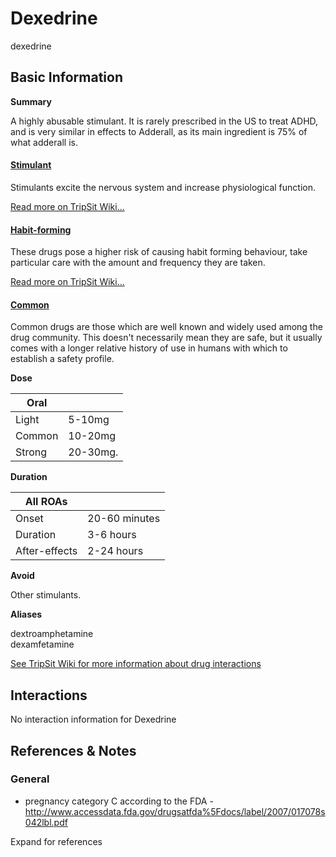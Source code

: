 # Dexedrine

dexedrine

## Basic Information

**Summary**

A highly abusable stimulant. It is rarely prescribed in the US to treat ADHD, and is very similar in effects to Adderall, as its main ingredient is 75% of what adderall is.

#### [Stimulant](/category/stimulant)

Stimulants excite the nervous system and increase physiological function.

[Read more on TripSit Wiki...](#{category.wiki})

#### [Habit-forming](/category/habit-forming)

These drugs pose a higher risk of causing habit forming behaviour, take particular care with the amount and frequency they are taken.

[Read more on TripSit Wiki...](#{category.wiki})

#### [Common](/category/common)

Common drugs are those which are well known and widely used among the drug community. This doesn't necessarily mean they are safe, but it usually comes with a longer relative history of use in humans with which to establish a safety profile.

**Dose**

| Oral   |          |
| ------ | -------- |
| Light  | 5-10mg   |
| Common | 10-20mg  |
| Strong | 20-30mg. |

**Duration**

| All ROAs      |               |
| ------------- | ------------- |
| Onset         | 20-60 minutes |
| Duration      | 3-6 hours     |
| After-effects | 2-24 hours    |

**Avoid**

Other stimulants.

**Aliases**

dextroamphetamine  
dexamfetamine  

[See TripSit Wiki for more information about drug interactions](http://combo.tripsit.me/)

## Interactions

No interaction information for Dexedrine

## References & Notes

### General

* pregnancy category C according to the FDA - <http://www.accessdata.fda.gov/drugsatfda%5Fdocs/label/2007/017078s042lbl.pdf>

Expand for references